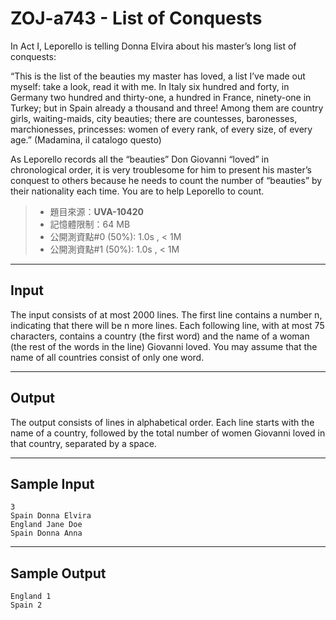 # ZOJ-a743 - List of Conquests

In Act I, Leporello is telling Donna Elvira about his master’s long list of conquests:

“This is the list of the beauties my master has loved, a list I’ve made out myself: take a look, read it with me. In Italy six hundred and forty, in Germany two hundred and thirty-one, a hundred in France, ninety-one in Turkey; but in Spain already a thousand and three! Among them are country girls, waiting-maids, city beauties; there are countesses, baronesses, marchionesses, princesses: women of every rank, of every size, of every age.” (Madamina, il catalogo questo)

As Leporello records all the “beauties” Don Giovanni “loved” in chronological order, it is very troublesome for him to present his master’s conquest to others because he needs to count the number of “beauties” by their nationality each time. You are to help Leporello to count.

> * 題目來源：**UVA-10420**
> * 記憶體限制：64 MB
> * 公開測資點#0 (50%): 1.0s , < 1M
> * 公開測資點#1 (50%): 1.0s , < 1M

---
## Input

The input consists of at most $2000$ lines. The first line contains a number n, indicating that there will be n more lines. Each following line, with at most $75$ characters, contains a country (the first word) and the name of a woman (the rest of the words in the line) Giovanni loved. You may assume that the name of all countries consist of only one word.

---
## Output

The output consists of lines in alphabetical order. Each line starts with the name of a country, followed by the total number of women Giovanni loved in that country, separated by a space.

---
## Sample Input

```
3
Spain Donna Elvira
England Jane Doe
Spain Donna Anna
```

---
## Sample Output

```
England 1
Spain 2
```
